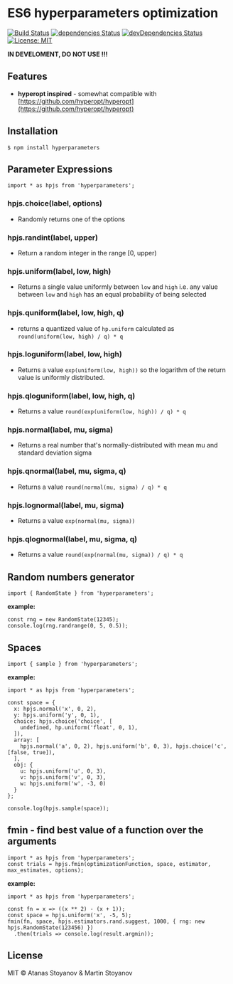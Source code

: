 # ES6 hyperparameters optimization

[![Build Status](https://travis-ci.org/atanasster/hyperparameters.svg?branch=master)](https://travis-ci.org/atanasster/hyperparameters) [![dependencies Status](https://david-dm.org/atanasster/hyperjs/status.svg)](https://david-dm.org/atanasster/hyperjs) [![devDependencies Status](https://david-dm.org/atanasster/hyperjs/dev-status.svg)](https://david-dm.org/atanasster/hyperjs?type=dev) [![License: MIT](https://img.shields.io/badge/License-MIT-blue.svg)](https://opensource.org/licenses/MIT)

**IN DEVELOMENT, DO NOT USE !!!**



## Features

* **hyperopt inspired** - somewhat compatible with [https://github.com/hyperopt/hyperopt](https://github.com/hyperopt/hyperopt) 



## Installation

  ```
  $ npm install hyperparameters
  ```


## Parameter Expressions

  ```
  import * as hpjs from 'hyperparameters';
  ```

### hpjs.choice(label, options)

- Randomly returns one of the options

### hpjs.randint(label, upper)

- Return a random integer in the range [0, upper)

### hpjs.uniform(label, low, high)

- Returns a single value uniformly between `low` and `high` i.e. any value between `low` and `high` has an equal probability of being selected

### hpjs.quniform(label, low, high, q)

- returns a quantized value of `hp.uniform` calculated as `round(uniform(low, high) / q) * q`

### hpjs.loguniform(label, low, high)

- Returns a value `exp(uniform(low, high))` so the logarithm of the return value is uniformly distributed.

### hpjs.qloguniform(label, low, high, q)

- Returns a value `round(exp(uniform(low, high)) / q) * q`

### hpjs.normal(label, mu, sigma)

- Returns a real number that's normally-distributed with mean mu and standard deviation sigma

### hpjs.qnormal(label, mu, sigma, q)

- Returns a value `round(normal(mu, sigma) / q) * q`

### hpjs.lognormal(label, mu, sigma)

- Returns a value `exp(normal(mu, sigma))`

### hpjs.qlognormal(label, mu, sigma, q)

- Returns a value `round(exp(normal(mu, sigma)) / q) * q`



## Random numbers generator

  ```
  import { RandomState } from 'hyperparameters';
  ```
  
  **example:**
  ```
  const rng = new RandomState(12345);
  console.log(rng.randrange(0, 5, 0.5));

  ```


## Spaces

  ```
  import { sample } from 'hyperparameters';
  ```
  
  **example:**
  ```
  import * as hpjs from 'hyperparameters';
  
  const space = {
    x: hpjs.normal('x', 0, 2),
    y: hpjs.uniform('y', 0, 1),
    choice: hpjs.choice('choice', [
      undefined, hp.uniform('float', 0, 1),
    ]),
    array: [
      hpjs.normal('a', 0, 2), hpjs.uniform('b', 0, 3), hpjs.choice('c', [false, true]),
    ],
    obj: {
      u: hpjs.uniform('u', 0, 3),
      v: hpjs.uniform('v', 0, 3),
      w: hpjs.uniform('w', -3, 0)
    }
  };

  console.log(hpjs.sample(space));

  ```
## fmin - find best value of a function over the arguments 

  ```
  import * as hpjs from 'hyperparameters';
  const trials = hpjs.fmin(optimizationFunction, space, estimator, max_estimates, options); 
  ```
  
  **example:**
  ```
  import * as hpjs from 'hyperparameters';

  const fn = x => ((x ** 2) - (x + 1));
  const space = hpjs.uniform('x', -5, 5);
  fmin(fn, space, hpjs.estimators.rand.suggest, 1000, { rng: new hpjs.RandomState(123456) })
    .then(trials => console.log(result.argmin));
  ```
## License

MIT © Atanas Stoyanov & Martin Stoyanov
